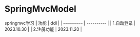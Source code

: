 # SpringMvcModel
springmvc学习
| 功能       | ddl        |
| ---------- | ---------- |
| 1.自动登录 | 2023.10.30 |
| 2.注册功能 | 2023.11.20 |
